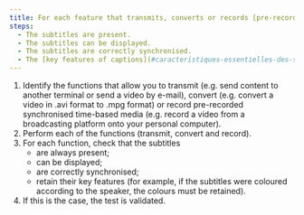 ```yaml
---
title: For each feature that transmits, converts or records [pre-recorded time-synchronised media](#media-temporel-type-sound-video-and-synchronise) that has a [synchronised subtitles](#subtitles-synchronises-object-multimedia) track, at the end of the process, do the subtitles meet these conditions?
steps:
  - The subtitles are present.
  - The subtitles can be displayed.
  - The subtitles are correctly synchronised.
  - The [key features of captions](#caracteristiques-essentielles-des-sous-titres) are preserved.
---
```


1. Identify the functions that allow you to transmit (e.g. send content to another terminal or send a video by e-mail), convert (e.g. convert a video in .avi format to .mpg format) or record pre-recorded synchronised time-based media (e.g. record a video from a broadcasting platform onto your personal computer). 
2. Perform each of the functions (transmit, convert and record).
3. For each function, check that the subtitles
   - are always present;
   - can be displayed;
   - are correctly synchronised;
   - retain their key features (for example, if the subtitles were coloured according to the speaker, the colours must be retained).
4. If this is the case, the test is validated.
